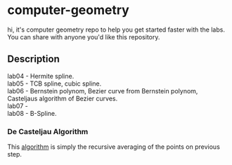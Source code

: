 # computer-geometry
hi, it's computer geometry repo to help you get started faster with the labs. You can share with anyone you'd like this repository.

## Description
lab04 - Hermite spline.  
lab05 - TCB spline, cubic spline.  
lab06 - Bernstein polynom, Bezier curve from Bernstein polynom, Casteljaus algorithm of Bezier curves.  
lab07 -    
lab08 - B-Spline.  

### De Casteljau Algorithm 
This [algorithm](https://en.wikipedia.org/wiki/De_Casteljau%27s_algorithm) is simply the recursive averaging of the points on previous step. 
